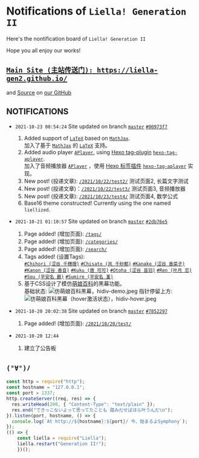 # Notifications of `Liella! Generation II`

Here's the nontification board of `Liella! Generation II`

Hope you all enjoy our works!

## [`Main Site (主站传送门): https://liella-gen2.github.io/`](https://liella-gen2.github.io/)

and [Source](https://github.com/liella-gen2/notifications/) on [our GitHub](https://github.com/liella-gen2/)

## NOTIFICATIONS

* `2021-10-23 00:54:24` Site updated on branch [`master`](https://github.com/liella-gen2/liella-gen2.github.io/tree/master) [`#00973f7`](https://github.com/liella-gen2/liella-gen2.github.io/commit/00973f734af8e9d56dd565eec57122c0b3118c1f)
  1. Added support of [`LaTeX`](https://www.latex-project.org/) based on [`MathJax`](https://www.mathjax.org/).\
     加入了基于 [`MathJax`](https://www.mathjax.org/) 的 [`LaTeX`](https://www.latex-project.org/) 支持。
  2. Added audio player [`APlayer`](https://aplayer.js.org/), using [Hexo tag-plugin](https://hexo.io/zh-cn/docs/tag-plugins/) [`hexo-tag-aplayer`](https://github.com/MoePlayer/hexo-tag-aplayer/).\
     加入了音频播放器 [`APlayer`](https://aplayer.js.org/) ，使用 [Hexo 标签插件](https://hexo.io/zh-cn/docs/tag-plugins/) [`hexo-tag-aplayer`](https://github.com/MoePlayer/hexo-tag-aplayer/) 实现。
  3. New post! (投递文章): [`/2021/10/22/test2/`](https://liella-gen2.github.io/2021/10/22/test2/) 测试页面2, 长篇文字测试
  4. New post! (投递文章)：[`/2021/10/22/test3/`](https://liella-gen2.github.io/2021/10/22/test3/) 测试页面3, 音频播放器
  5. New post! (投递文章): [`/2021/10/23/test4/`](https://liella-gen2.github.io/2021/10/23/test4/) 测试页面4, 数学公式
  6. Base16 theme constructed! Currently using the one named `liellized`.

* `2021-10-21 01:10:57` Site updated on branch [`master`](https://github.com/liella-gen2/liella-gen2.github.io/tree/master) [`#2db76e5`](https://github.com/liella-gen2/liella-gen2.github.io/commit/2db76e5c29e7658a5447714371b1de26027d6bd5)
  1. Page added! (增加页面): [`/tags/`](https://liella-gen2.github.io/tags/)
  2. Page added! (增加页面): [`/categories/`](https://liella-gen2.github.io/categories/)
  3. Page added! (增加页面): [`/search/`](https://liella-gen2.github.io/search/)
  4. Tags added! (设置Tags):\
     [`#Chihori (涩谷 千穗理)`](https://liella-gen2.github.io/tags/Chihori-涩谷-千穗理/)
     [`#Chisato (岚 千砂都)`](https://liella-gen2.github.io/tags/Chisato-岚-千砂都/)
     [`#Kanako (涩谷 香菜子)`](https://liella-gen2.github.io/tags/Kanako-涩谷-香菜子/)
     [`#Kanon (涩谷 香音)`](https://liella-gen2.github.io/tags/Kanon-涩谷-香音/)
     [`#Kuku (唐 可可)`](https://liella-gen2.github.io/tags/Kuku-唐-可可/)
     [`#Otoha (涩谷 音羽)`](https://liella-gen2.github.io/tags/Otoha-涩谷-音羽/)
     [`#Ren (叶月 恋)`](https://liella-gen2.github.io/tags/Ren-叶月-恋/)
     [`#Sou (平安名 薮)`](https://liella-gen2.github.io/tags/Sou-平安名-薮/)
     [`#Sumire (平安名 堇)`](https://liella-gen2.github.io/tags/Sumire-平安名-堇/)
  5. 基于CSS设计了模仿[萌娘百科](https://zh.moegirl.org.cn/)的黑幕功能。\
     基础状态:
     ![仿萌娘百科黑幕，hidiv-demo.jpeg](https://github.com/liella-gen2/notifications/blob/main/hidiv-demo.jpeg?raw=true)
     指针停留上方:
     ![仿萌娘百科黑幕（hover激活状态），hidiv-hover.jpeg](https://github.com/liella-gen2/notifications/blob/main/hidiv-hover.jpeg?raw=true)

* `2021-10-20 20:02:38` Site updated on branch [`master`](https://github.com/liella-gen2/liella-gen2.github.io/tree/master) [`#7852297`](https://github.com/liella-gen2/liella-gen2.github.io/commit/7852297ef2136acb77a023da8a2fb05585e9c638)
  1. Page added! (增加页面): [`/2021/10/20/test/`](https://liella-gen2.github.io/2021/10/20/test/)

* `2021-10-20 12:44`
  1. 建立了公告板

## `(°∀°)ﾉ`

```js
const http = require("http");
const hostname = "127.0.0.1";
const port = 1337;
http.createServer((req, res) => {
  res.writeHead(200, { "Content-Type": "text/plain" });
  res.end("できっこないよって思ってたことも 踏みだせばほら叶うんだ\n");
}).listen(port, hostname, () => {
  console.log(`At http://${hostname}:${port}/ 今、始まるよSymphony`);
});
(() => {
    const liella = require("Liella");
    liella.restart("Generation II!");
    })();
```
